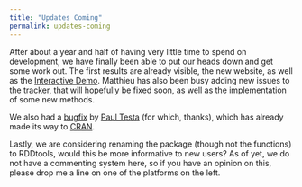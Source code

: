 ```yaml
---
title: "Updates Coming"
permalink: updates-coming
---
```


After about a year and half of having very little time to spend on development,
we have finally been able to put our heads down and get some work out.
The first results are already visible, the new website, as well as the [Interactive Demo](/rddtools/demo).
Matthieu has also been busy adding new issues to the tracker, that will hopefully be fixed soon,
as well as the implementation of some new methods.

We also had a [bugfix](https://github.com/bquast/rddtools/commit/f28e97504519521571ff5d636898aeb21e6c84f8) by [Paul Testa](https://sites.google.com/site/paultesta/) (for which, thanks),
which has already made its way to [CRAN](http://cran.r-project.org/package=rddtools).

Lastly, we are considering renaming the package (though not the functions) to RDDtools, would this be more informative to new users?
As of yet, we do not have a commenting system here, so if you have an opinion on this, please drop me a line on one of the platforms on the left.


